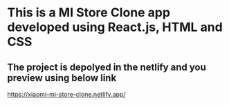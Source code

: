 # This is a MI Store Clone app developed using React.js, HTML and CSS


## The project is depolyed in the netlify and you preview using below link

https://xiaomi-mi-store-clone.netlify.app/


